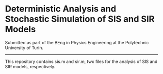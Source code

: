 # Deterministic Analysis and Stochastic Simulation of SIS and SIR Models

Submitted as part of the BEng in Physics Engineering at the Polytechnic University of Turin.

--------------------------

This repository contains sis.m and sir.m, two files for the analysis of SIS and SIR models, respectively.
